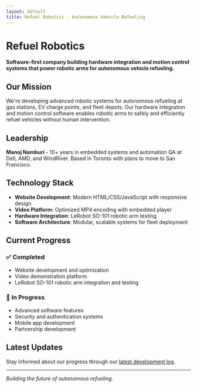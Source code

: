 ```yaml
---
layout: default
title: Refuel Robotics - Autonomous Vehicle Refueling
---
```


# Refuel Robotics

**Software-first company building hardware integration and motion control systems that power robotic arms for autonomous vehicle refueling.**

## Our Mission

We're developing advanced robotic systems for autonomous refueling at gas stations, EV charge points, and fleet depots. Our hardware integration and motion control software enables robotic arms to safely and efficiently refuel vehicles without human intervention.

## Leadership

**Manoj Namburi** - 10+ years in embedded systems and automation QA at Dell, AMD, and WindRiver. Based in Toronto with plans to move to San Francisco.

## Technology Stack

- **Website Development**: Modern HTML/CSS/JavaScript with responsive design
- **Video Platform**: Optimized MP4 encoding with embedded player
- **Hardware Integration**: LeRobot SO-101 robotic arm testing
- **Software Architecture**: Modular, scalable systems for fleet deployment

## Current Progress

### ✅ Completed
- Website development and optimization
- Video demonstration platform
- LeRobot SO-101 robotic arm integration and testing

### 🔄 In Progress
- Advanced software features
- Security and authentication systems
- Mobile app development
- Partnership development

## Latest Updates

Stay informed about our progress through our [latest development log](progress/2025-07-update.html).

---

*Building the future of autonomous refueling.* 